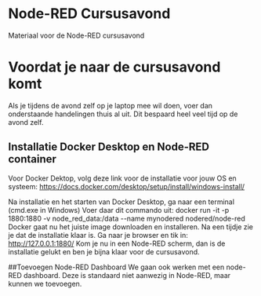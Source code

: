 # Node-RED Cursusavond
Materiaal voor de Node-RED cursusavond

# Voordat je naar de cursusavond komt
Als je tijdens de avond zelf op je laptop mee wil doen, voer dan onderstaande handelingen thuis al uit.
Dit bespaard heel veel tijd op de avond zelf.

## Installatie Docker Desktop en Node-RED container
Voor Docker Dektop, volg deze link voor de installatie voor jouw OS en systeem:
https://docs.docker.com/desktop/setup/install/windows-install/

Na installatie en het starten van Docker Desktop, ga naar een terminal (cmd.exe in Windows)
Voer daar dit commando uit:     docker run -it -p 1880:1880 -v node_red_data:/data --name mynodered nodered/node-red
Docker gaat nu het juiste image downloaden en installeren.
Na een tijdje zie je dat de installatie klaar is.
Ga naar je browser en tik in: http://127.0.0.1:1880/
Kom je nu in een Node-RED scherm, dan is de installatie gelukt en ben je bijna klaar voor de cursusavond.

##Toevoegen Node-RED Dashboard
We gaan ook werken met een node-RED dashboard.
Deze is standaard niet aanwezig in Node-RED, maar kunnen we toevoegen.

